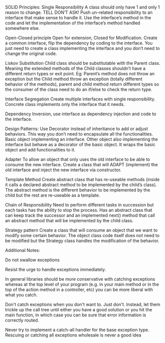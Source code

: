 SOLID Principles:
Single Responsibility
	A class should only have 1 and only 1 reason to change.
	TELL DON’T ASK! Push un-related responsibility to an interface that make sense to handle it. Use the interface’s method in the code and let the implementation of the interface’s method handled somewhere else.

Open-Closed principle 
	Open for extension, Closed for Modification. Create a common interface, flip the dependency by coding to the interface. You just need to create a class implementing the interface and you don’t need to change the original code.

Liskov Substitution
	Child class should be substitutable with the Parent class. Meaning the extended methods of the Child classes shouldn’t have a different return types or exit point. Eg: Parent’s method does not throw an exception but the Child method throw an exception (totally different behavior of the methods), parent and child method return different types so the consumer of the class need to do an if/else to check the return type.

Interface Segregation
	Create multiple interfaces with single responsibility. Concrete class implements only the interface that it needs.

Dependency Inversion, use interface as dependency injection and code to the interface.


Design Patterns:
Use Decorator instead of inheritance to add or adjust behaviors.
	This way you don’t need to encapsulate all the functionalities. 
	Basic object implementing an interface. Other object also implementing the interface but behave as a decorator of the basic object. 
	It wraps the basic object and add functionalities to it.

 Adapter
	To allow an object that only uses the old interface to be able to consume the new interface.
	Create a class that will ADAPT (implement) the old interface and inject the new interface via constructor.

Template Method
	Create abstract class that has re-useable methods (inside it calls a declared abstract method to be implemented by the child’s class). The abstract method is the different behavior to be implemented by the child but the rest are re-useable as a template. 

Chain of Responsibility
	Need to perform different tasks in succession but each tasks has the ability to stop the process.
	Has an abstract class that can keep track the successor and an implemented next() method that call an abstract method that will be implemented by the child class.

Strategy pattern
	Create a class that will consume an object that we want to modify some certain behavior. The object class code itself does not need to be modified but the Strategy class handles the modification of the behavior.


Additional Notes:

Do not swallow exceptions

Resist the urge to handle exceptions immediately.

In general libraries should be more conservative with catching exceptions whereas at the top level of your program (e.g. in your main method or in the top of the action method in a controller, etc) you can be more liberal with what you catch.

Don't catch exceptions when you don't want to. Just don't. Instead, let them trickle up the call tree until either you have a good solution or you hit the main function, in which case you can be sure that error information is correctly routed.

Never try to implement a catch-all handler for the base exception type. Rescuing or catching all exceptions wholesale is never a good idea